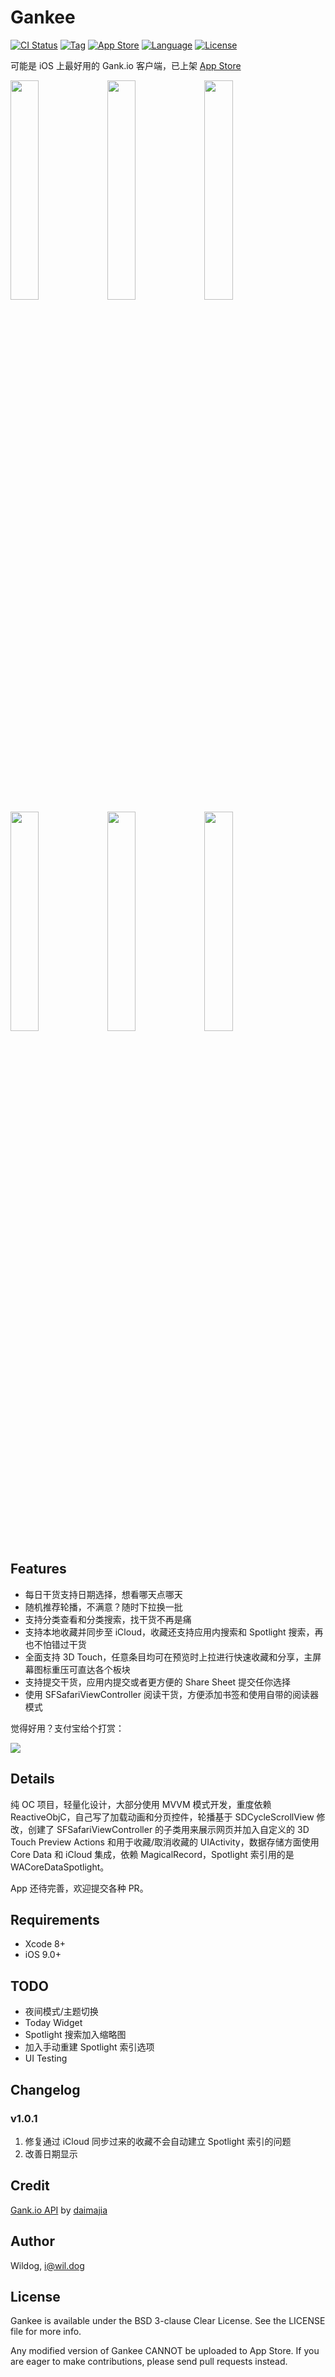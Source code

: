 # Gankee

[![CI Status](http://img.shields.io/travis/Wildog/Gankee.svg?style=flat)](https://travis-ci.org/Wildog/Gankee)
[![Tag](https://img.shields.io/github/tag/Wildog/Gankee.svg?style=flat)](https://github.com/Wildog/Gankee)
[![App Store](https://img.shields.io/badge/app_store-v1.0.1-orange.svg?style=flat)](https://itunes.apple.com/cn/app/gankee-gan-huo-ji-zhong-ying/id1201113401?mt=8)
[![Language](https://img.shields.io/badge/language-objc-blue.svg?style=flat)](https://github.com/Wildog/Gankee)
[![License](https://img.shields.io/github/license/Wildog/Gankee.svg?style=flat)](https://github.com/Wildog/Gankee/blob/master/LICENSE)

可能是 iOS 上最好用的 Gank.io 客户端，已上架 [App Store](https://itunes.apple.com/cn/app/gankee-gan-huo-ji-zhong-ying/id1201113401?mt=8)

<img src="https://github.com/Wildog/Gankee/raw/master/screenshots/news.jpg" width="30%">
<img src="https://github.com/Wildog/Gankee/raw/master/screenshots/category.PNG" width="30%">
<img src="https://github.com/Wildog/Gankee/raw/master/screenshots/favorite.PNG" width="30%">
<img src="https://github.com/Wildog/Gankee/raw/master/screenshots/search.PNG" width="30%">
<img src="https://github.com/Wildog/Gankee/raw/master/screenshots/share-extension.jpg" width="30%">
<img src="https://github.com/Wildog/Gankee/raw/master/screenshots/spotlight.jpg" width="30%">

## Features

- 每日干货支持日期选择，想看哪天点哪天
- 随机推荐轮播，不满意？随时下拉换一批
- 支持分类查看和分类搜索，找干货不再是痛
- 支持本地收藏并同步至 iCloud，收藏还支持应用内搜索和 Spotlight 搜索，再也不怕错过干货
- 全面支持 3D Touch，任意条目均可在预览时上拉进行快速收藏和分享，主屏幕图标重压可直达各个板块
- 支持提交干货，应用内提交或者更方便的 Share Sheet 提交任你选择
- 使用 SFSafariViewController 阅读干货，方便添加书签和使用自带的阅读器模式

觉得好用？支付宝给个打赏：

![](http://7xqhhm.com1.z0.glb.clouddn.com/donate.jpg)

## Details

纯 OC 项目，轻量化设计，大部分使用 MVVM 模式开发，重度依赖 ReactiveObjC，自己写了加载动画和分页控件，轮播基于 SDCycleScrollView 修改，创建了 SFSafariViewController 的子类用来展示网页并加入自定义的 3D Touch Preview Actions 和用于收藏/取消收藏的 UIActivity，数据存储方面使用 Core Data 和 iCloud 集成，依赖 MagicalRecord，Spotlight 索引用的是 WACoreDataSpotlight。

App 还待完善，欢迎提交各种 PR。

## Requirements

- Xcode 8+
- iOS 9.0+

## TODO

- 夜间模式/主题切换
- Today Widget
- Spotlight 搜索加入缩略图
- 加入手动重建 Spotlight 索引选项
- UI Testing

## Changelog

### v1.0.1

1. 修复通过 iCloud 同步过来的收藏不会自动建立 Spotlight 索引的问题
2. 改善日期显示

## Credit

[Gank.io API](http://gank.io/api) by [daimajia](https://github.com/daimajia)

## Author

Wildog, i@wil.dog

## License

Gankee is available under the BSD 3-clause Clear License. See the LICENSE file for more info.

Any modified version of Gankee CANNOT be uploaded to App Store. If you are eager to make contributions, please send pull requests instead.

